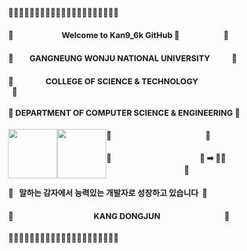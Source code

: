 ### 🧩🧩🧩🧩🧩🧩🧩🧩🧩🧩🧩🧩🧩🧩🧩🧩🧩🧩🧩🧩🧩
### 🧩　　　　　　Welcome to Kan9_6k GitHub 👋                                                  &nbsp;🧩

### 🧩　　GANGNEUNG WONJU NATIONAL UNIVERSITY &nbsp;&nbsp;&nbsp; 🧩  <br>
### 🧩　　　　COLLEGE OF SCIENCE & TECHNOLOGY 　　　&nbsp;&nbsp;🧩    <br>
### 🧩 DEPARTMENT OF COMPUTER SCIENCE & ENGINEERING 🧩<br>


### 🧩　　　　　　　<img style="width: 100px; float: left;" src="https://img.shields.io/badge/React Native-61DAFB?style=flat-square&logo=React&logoColor=white"/>　　　<img style="width: 100px; float: left;" src="https://img.shields.io/badge/TypeScript-3178C6?style=flat-square&logo=TypeScript&logoColor=white"/>　&nbsp;&nbsp;&nbsp;🧩

### 🧩　　　　　　　　　　　🥔 ➡ 👨‍💻 　　　　　　　　　&nbsp;&nbsp;&nbsp;🧩<br>
### 🧩&nbsp;&nbsp;&nbsp;말하는 감자에서 능력있는 개발자로 성장하고 있습니다&nbsp;&nbsp;🧩
### 🧩　　　　　　　　　　KANG DONGJUN　　　　　　　　🧩
### 🧩🧩🧩🧩🧩🧩🧩🧩🧩🧩🧩🧩🧩🧩🧩🧩🧩🧩🧩🧩🧩
<!--
**doteka/doteka** is a ✨ _special_ ✨ repository because its `README.md` (this file) appears on your GitHub profile.

Here are some ideas to get you started:

- 🔭 I’m currently working on ...
- 🌱 I’m currently learning ...
- 👯 I’m looking to collaborate on ...
- 🤔 I’m looking for help with ...
- 💬 Ask me about ...
- 📫 How to reach me: ...
- 😄 Pronouns: ...
- ⚡ Fun fact: ...
-->
